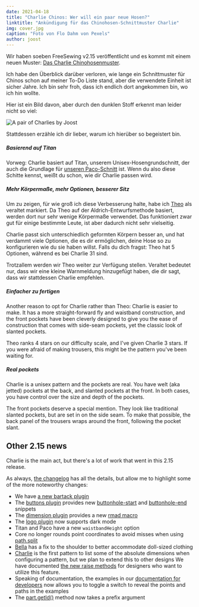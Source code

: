 ```yaml
---
date: 2021-04-18
title: "Charlie Chinos: Wer will ein paar neue Hosen?"
linktitle: "Ankündigung für das Chinohosen-Schnittmuster Charlie"
img: cover.jpg
caption: "Foto von Flo Dahm von Pexels"
author: joost
---
```


Wir haben soeben FreeSewing v2.15 veröffentlicht und es kommt mit einem neuen Muster: [Das Charlie Chinohosenmuster](/designs/charlie/).

Ich habe den Überblick darüber verloren, wie lange ein Schnittmuster für Chinos schon auf meiner To-Do Liste stand, aber die verwendete Einheit ist sicher Jahre. Ich bin sehr froh, dass ich endlich dort angekommen bin, wo ich hin wollte.

Hier ist ein Bild davon, aber durch den dunklen Stoff erkennt man leider nicht so viel:

![A pair of Charlies by Joost](joost.jpg)

Stattdessen erzähle ich dir lieber, warum ich hierüber so begeistert bin.

##### Basierend auf Titan

Vorweg: Charlie basiert auf Titan, unserem Unisex-Hosengrundschnitt, der auch die Grundlage für [unseren Paco-Schnitt](/designs/paco/) ist. Wenn du also diese Schitte kennst, weißt du schon, wie dir Charlie passen wird.

##### Mehr Körpermaße, mehr Optionen, besserer Sitz

Um zu zeigen, für wie groß ich diese Verbesserung halte, habe ich [Theo](/designs/theo/) als veraltet markiert. Da Theo auf der Aldrich-Entwurfsmethode basiert, werden dort nur sehr wenige Körpermaße verwendet. Das funktioniert zwar gut für einige bestimmte Leute, ist aber dadurch nicht sehr vielseitig.

Charlie passt sich unterschiedlich geformten Körpern besser an, und hat verdammt viele Optionen, die es dir ermöglichen, deine Hose so zu konfigurieren wie du sie haben willst. Falls du dich fragst: Theo hat 5 Optionen, während es bei Charlie 31 sind.

Trotzallem werden wir Theo weiter zur Verfügung stellen. Veraltet bedeutet nur, dass wir eine kleine Warnmeldung hinzugefügt haben, die dir sagt, dass wir stattdessen Charlie empfehlen.

##### Einfacher zu fertigen

Another reason to opt for Charlie rather than Theo: Charlie is easier to make. It has a more straight-forward fly and waistband construction, and the front pockets have been cleverly designed to give you the ease of construction that comes with side-seam pockets, yet the classic look of slanted pockets.

Theo ranks 4 stars on our difficulty scale, and I've given Charlie 3 stars. If you were afraid of making trousers, this might be the pattern you've been waiting for.

##### Real pockets

Charlie is a unisex pattern and the pockets are real. You have welt (aka jetted) pockets at the back, and slanted pockets at the front. In both cases, you have control over the size and depth of the pockets.

The front pockets deserve a special mention. They look like traditional slanted pockets, but are set in on the side seam. To make that possible, the back panel of the trousers wraps around the front, following the pocket slant.

## Other 2.15 news

Charlie is the main act, but there's a lot of work that went in this 2.15 release.

As always, [the changelog](https://github.com/freesewing/freesewing/blob/develop/CHANGELOG.md) has all the details, but allow me to highlight some of the more noteworthy changes:

 - We have [a new bartack plugin](https://freesewing.dev/reference/plugins/bartack/)
 - The [buttons plugin](https://freesewing.dev/reference/plugins/buttons/) provides new [buttonhole-start](https://freesewing.dev/reference/snippets/buttonhole-start) and [buttonhole-end](https://freesewing.dev/reference/snippets/buttonhole-end) snippets
 - The [dimension plugin](https://freesewing.dev/reference/plugins/dimension/) provides a new [rmad macro](https://freesewing.dev/reference/macros/rmad/)
 - The [logo plugin](https://freesewing.dev/reference/plugins/logo/) now supports dark mode
 - Titan and Paco have a new `waistbandHeight` option
 - Core no longer rounds point coordinates to avoid misses when using [path.split](https://freesewing.dev/reference/api/path/split/)
 - [Bella](/designs/bella/) has a fix to the shoulder to better accommodate doll-sized clothing
 - [Charlie](/designs/charlie/) is the first pattern to list some of the absolute dimensions when configuring a pattern, but we plan to extend this to other designs We have documented [the new raise methods](https://freesewing.dev/reference/api/part/raise) for designers who want to utilize this feature.
 - Speaking of documentation, the examples in our [documentation for developers](https://freesewing.dev/) now allows you to toggle a switch to reveal the points and paths in the examples
 - The [part.getId()](https://freesewing.dev/reference/api/part/getid/) method now takes a prefix argument

